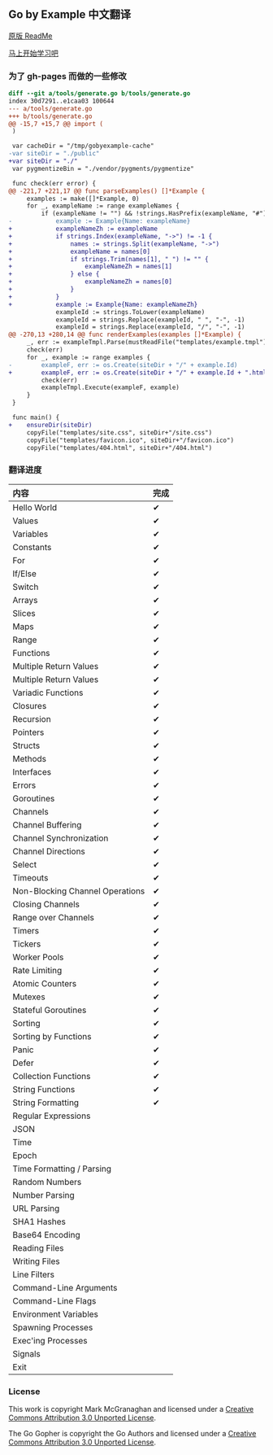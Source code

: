 ## Go by Example 中文翻译

[原版 ReadMe](https://github.com/mmcgrana/gobyexample#go-by-example)

[马上开始学习吧](http://everyx.github.io/gobyexample/)

### 为了 gh-pages 而做的一些修改

```diff
diff --git a/tools/generate.go b/tools/generate.go
index 30d7291..e1caa03 100644
--- a/tools/generate.go
+++ b/tools/generate.go
@@ -15,7 +15,7 @@ import (
 )

 var cacheDir = "/tmp/gobyexample-cache"
-var siteDir = "./public"
+var siteDir = "./"
 var pygmentizeBin = "./vendor/pygments/pygmentize"

 func check(err error) {
@@ -221,7 +221,17 @@ func parseExamples() []*Example {
     examples := make([]*Example, 0)
     for _, exampleName := range exampleNames {
         if (exampleName != "") && !strings.HasPrefix(exampleName, "#") {
-            example := Example{Name: exampleName}
+            exampleNameZh := exampleName
+            if strings.Index(exampleName, "->") != -1 {
+                names := strings.Split(exampleName, "->")
+                exampleName = names[0]
+                if strings.Trim(names[1], " ") != "" {
+                    exampleNameZh = names[1]
+                } else {
+                    exampleNameZh = names[0]
+                }
+            }
+            example := Example{Name: exampleNameZh}
             exampleId := strings.ToLower(exampleName)
             exampleId = strings.Replace(exampleId, " ", "-", -1)
             exampleId = strings.Replace(exampleId, "/", "-", -1)
@@ -270,13 +280,14 @@ func renderExamples(examples []*Example) {
     _, err := exampleTmpl.Parse(mustReadFile("templates/example.tmpl"))
     check(err)
     for _, example := range examples {
-        exampleF, err := os.Create(siteDir + "/" + example.Id)
+        exampleF, err := os.Create(siteDir + "/" + example.Id + ".html")
         check(err)
         exampleTmpl.Execute(exampleF, example)
     }
 }

 func main() {
+    ensureDir(siteDir)
     copyFile("templates/site.css", siteDir+"/site.css")
     copyFile("templates/favicon.ico", siteDir+"/favicon.ico")
     copyFile("templates/404.html", siteDir+"/404.html")
```

### 翻译进度

|内容|完成|
|:-----------------------------|:--|
|Hello World |✔|
|Values |✔| 
|Variables |✔|
|Constants |✔|
|For |✔|
|If/Else |✔|
|Switch |✔|
|Arrays |✔|
|Slices |✔|
|Maps |✔|
|Range |✔|
|Functions |✔|
|Multiple Return Values|✔|
|Multiple Return Values|✔|
|Variadic Functions|✔|
|Closures|✔|
|Recursion|✔|
|Pointers|✔|
|Structs|✔|
|Methods|✔|
|Interfaces|✔|
|Errors|✔|
|Goroutines|✔|
|Channels|✔|
|Channel Buffering|✔|
|Channel Synchronization|✔|
|Channel Directions|✔|
|Select|✔|
|Timeouts|✔|
|Non-Blocking Channel Operations|✔|
|Closing Channels|✔|
|Range over Channels|✔|
|Timers|✔|
|Tickers|✔|
|Worker Pools|✔|
|Rate Limiting|✔|
|Atomic Counters|✔|
|Mutexes|✔|
|Stateful Goroutines|✔|
|Sorting|✔|
|Sorting by Functions|✔|
|Panic|✔|
|Defer|✔|
|Collection Functions|✔|
|String Functions|✔|
|String Formatting|✔|
|Regular Expressions||
|JSON||
|Time||
|Epoch||
|Time Formatting / Parsing||
|Random Numbers||
|Number Parsing||
|URL Parsing||
|SHA1 Hashes||
|Base64 Encoding||
|Reading Files||
|Writing Files||
|Line Filters||
|Command-Line Arguments||
|Command-Line Flags||
|Environment Variables||
|Spawning Processes||
|Exec'ing Processes||
|Signals||
|Exit||

### License

This work is copyright Mark McGranaghan and licensed under a
[Creative Commons Attribution 3.0 Unported License](http://creativecommons.org/licenses/by/3.0/).

The Go Gopher is copyright the Go Authors and licensed under a
[Creative Commons Attribution 3.0 Unported License](http://creativecommons.org/licenses/by/3.0/).
